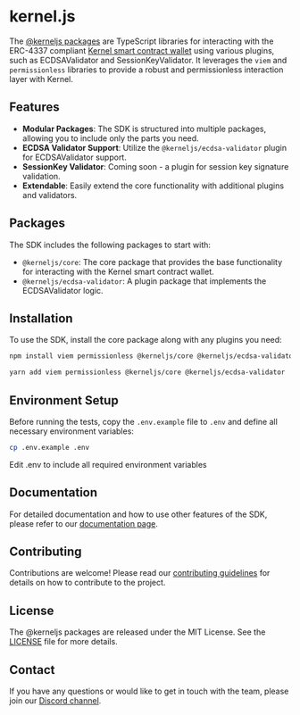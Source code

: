 # kernel.js

The [@kerneljs packages](https://www.npmjs.com/org/kerneljs) are TypeScript libraries for interacting with the ERC-4337 compliant [Kernel smart contract wallet](https://github.com/zerodevapp/kernel) using various plugins, such as ECDSAValidator and SessionKeyValidator. It leverages the `viem` and `permissionless` libraries to provide a robust and permissionless interaction layer with Kernel.

## Features

- **Modular Packages**: The SDK is structured into multiple packages, allowing you to include only the parts you need.
- **ECDSA Validator Support**: Utilize the `@kerneljs/ecdsa-validator` plugin for ECDSAValidator support.
- **SessionKey Validator**: Coming soon - a plugin for session key signature validation.
- **Extendable**: Easily extend the core functionality with additional plugins and validators.

## Packages

The SDK includes the following packages to start with:

- `@kerneljs/core`: The core package that provides the base functionality for interacting with the Kernel smart contract wallet.
- `@kerneljs/ecdsa-validator`: A plugin package that implements the ECDSAValidator logic.

## Installation

To use the SDK, install the core package along with any plugins you need:

```bash
npm install viem permissionless @kerneljs/core @kerneljs/ecdsa-validator
```

```bash
yarn add viem permissionless @kerneljs/core @kerneljs/ecdsa-validator
```

## Environment Setup

Before running the tests, copy the `.env.example` file to `.env` and define all necessary environment variables:
```bash
cp .env.example .env
```

Edit .env to include all required environment variables


## Documentation

For detailed documentation and how to use other features of the SDK, please refer to our [documentation page](https://docs.kerneljs.org).

## Contributing

Contributions are welcome! Please read our [contributing guidelines](./CONTRIBUTING.md) for details on how to contribute to the project.

## License

The @kerneljs packages are released under the MIT License. See the [LICENSE](./LICENSE) file for more details.

## Contact

If you have any questions or would like to get in touch with the team, please join our [Discord channel](https://discord.gg/KS9MRaTSjx).